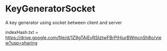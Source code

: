 # KeyGeneratorSocket
A key generator using socket between client and server

indexHash.txt = https://drive.google.com/file/d/1Z9gTAjEvRSIztwFBrPiHiurBWmcnSh8o/view?usp=sharing